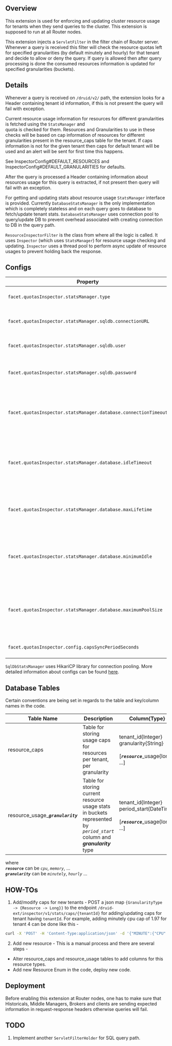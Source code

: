 Overview
--------
This extension is used for enforcing and updating cluster resource usage for tenants when they send queries to the 
cluster. This extension is supposed to run at all Router nodes. 

This extension injects a `ServletFilter` in the filter chain of Router server. Whenever a query is received this filter
will check the resource quotas left for specified granularities (by default minutely and hourly) for that tenant and 
decide to allow or deny the query. If query is allowed then after query processing is done the consumed resources
information is updated for specified granularities (buckets).

Details
-------
Whenever a query is received on `/druid/v2/` path, the extension looks for a Header containing tenant id information, 
if this is not present the query will fail with exception. 

Current resource usage information for resources for different granularities is fetched using the `StatsManager` and  
quota is checked for them. Resources and Granularities to use in these checks will be based on cap information of resources 
for different granularities present in the resource_caps table for the tenant. If caps information is not for the given tenant 
then caps for default tenant will be used and an alert will be sent for first time this happens.

See InspectorConfig#DEFAULT_RESOURCES and InspectorConfig#DEFAULT_GRANULARITIES for defaults. 

After the query is processed a Header containing information about resources usage for this query is extracted, if not 
present then query will fail with an exception.

For getting and updating stats about resource usage `StatsManager` interface is provided. Currently `DatabaseStatsManager`
is the only implementation which is completely stateless and on each query goes to database to fetch/update tenant stats.
`DatabaseStatsManager` uses connection pool to query/update DB to prevent overhead associated with creating connection 
to DB in the query path.

`ResourceInspectorFilter` is the class from where all the logic is called. It uses `Inspector` (which uses `StatsManager`)
for resource usage checking and updating. `Inspector` uses a thread pool to perform async update of resource usages to
prevent holding back the response. 

Configs
------
|Property|Description|Default|Required|
|--------|-----------|-------|--------|
|`facet.quotasInspector.statsManager.type`|StatsManager to use. Options - "sqldb"|none|yes|
|`facet.quotasInspector.statsManager.sqldb.connectionURL`|Use with sqldb StatsManager. Connection URL to DB|none|yes|
|`facet.quotasInspector.statsManager.sqldb.user`|Use with sqldb StatsManager. user for DB|none|yes|
|`facet.quotasInspector.statsManager.sqldb.password`|Use with sqldb StatsManager. `PasswordProvider` to get DB password|none|yes|
|`facet.quotasInspector.statsManager.database.connectionTimeout`|Use with sqldb StatsManager. Connection timeout in millis for waiting to get a connection from the pool|250|no|
|`facet.quotasInspector.statsManager.database.idleTimeout`|Use with sqldb StatsManager. Maximum amount of time in millis that a connection is allowed to sit idle in the pool|60000|no|
|`facet.quotasInspector.statsManager.database.maxLifetime`|Use with sqldb StatsManager. Maximum lifetime of a connection in the pool|1800000|no|
|`facet.quotasInspector.statsManager.database.minimumIdle`|Use with sqldb StatsManager. Minimum number of idle connections that HikariCP tries to maintain in the pool|same as maximumPoolSize|no|
|`facet.quotasInspector.statsManager.database.maximumPoolSize`|Use with sqldb StatsManager. Maximum size that the pool is allowed to reach, including both idle and in-use connections|10|no|
|`facet.quotasInspector.config.capsSyncPeriodSeconds`|Sync period for tenant caps in seconds|60|no|

`SqlDbStatsManager` uses HikariCP library for connection pooling. More detailed information about configs can be 
found [here](https://github.com/brettwooldridge/HikariCP#configuration-knobs-baby).

Database Tables
-----------
Certain conventions are being set in regards to the table and key/column names in the code.

|Table Name|Description|Column{Type}|
|----------|-----------|------------|
|resource_caps|Table for storing usage caps for resources per tenant, per granularity|tenant_id{Integer}<br>granularity{String}</br><br>[**_`resource`_**_usage{long}, ...]</br>|
|resource_usage_**_`granularity`_**|Table for storing current resource usage stats in buckets represented by _`period_start`_ column and **_granularity_** type|tenant_id{Integer}<br>period_start{DateTime}</br><br>[**_`resource`_**_usage{long}, ...]</br>|

where <br>
**_`resource`_** can be _`cpu`_, _`memory`_, ... <br>
**_`granularity`_** can be _`minutely`_, _`hourly`_ ...

HOW-TOs
-----
1. Add/modify caps for new tenants - POST a json map `{GranularityType -> {Resource -> Long}}` to the endpoint 
`/druid-ext/inspector/v1/stats/caps/{tenantId}` for adding/updating caps for tenant having `tenantId`. For example, adding
minutely cpu cap of 1.97 for tenant 4 can be done like this -
```bash
curl -X 'POST' -H 'Content-Type:application/json' -d '{"MINUTE":{"CPU":"10000"}}' http://<router-host:port>/druid-ext/inspector/v1/stats/caps/4
```
2. Add new resource - This is a manual process and there are several steps -
  - Alter resource_caps and resource_usage tables to add columns for this resource types.
  - Add new Resource Enum in the code, deploy new code.

Deployment
----------
Before enabling this extension at Router nodes, one has to make sure that Historicals, Middle Managers, Brokers and clients
are sending expected information in request-response headers otherwise queries will fail.  

TODO
----
1. Implement another `ServletFilterHolder` for SQL query path.
